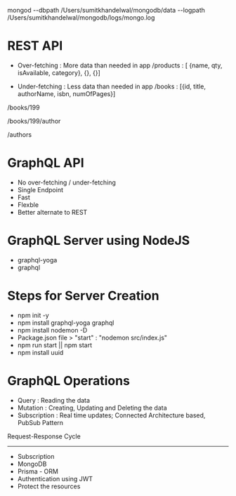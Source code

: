 mongod --dbpath /Users/sumitkhandelwal/mongodb/data --logpath /Users/sumitkhandelwal/mongodb/logs/mongo.log

# REST API

- Over-fetching : More data than needed in app
  /products : [ {name, qty, isAvailable, category}, {}, {}]

- Under-fetching : Less data than needed in app
  /books : [{id, title, authorName, isbn, numOfPages}]

/books/199

/books/199/author

/authors

# GraphQL API

- No over-fetching / under-fetching
- Single Endpoint
- Fast
- Flexble
- Better alternate to REST

# GraphQL Server using NodeJS

- graphql-yoga
- graphql

# Steps for Server Creation

- npm init -y
- npm install graphql-yoga graphql
- npm install nodemon -D
- Package.json file > "start" : "nodemon src/index.js"
- npm run start || npm start
- npm install uuid

# GraphQL Operations

- Query : Reading the data
- Mutation : Creating, Updating and Deleting the data
- Subscription : Real time updates; Connected Architecture based, PubSub Pattern

Request-Response Cycle

---

- Subscription
- MongoDB
- Prisma - ORM
- Authentication using JWT
- Protect the resources
